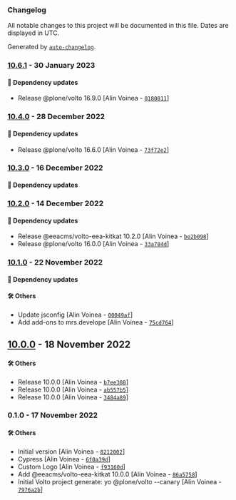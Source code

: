 ### Changelog

All notable changes to this project will be documented in this file. Dates are displayed in UTC.

Generated by [`auto-changelog`](https://github.com/CookPete/auto-changelog).

### [10.6.1](https://github.com/eea/demo-kitkat-frontend/compare/10.4.0...10.6.1) - 30 January 2023

#### :rocket: Dependency updates

- Release @plone/volto 16.9.0 [Alin Voinea - [`0180811`](https://github.com/eea/demo-kitkat-frontend/commit/0180811246efc4b49178327e9b9919b1a6705ec8)]

### [10.4.0](https://github.com/eea/demo-kitkat-frontend/compare/10.3.0...10.4.0) - 28 December 2022

#### :rocket: Dependency updates

- Release @plone/volto 16.6.0 [Alin Voinea - [`73f72e2`](https://github.com/eea/demo-kitkat-frontend/commit/73f72e23276e74c20f02a47496f380c4ce09f2c0)]

### [10.3.0](https://github.com/eea/demo-kitkat-frontend/compare/10.2.0...10.3.0) - 16 December 2022

#### :rocket: Dependency updates


### [10.2.0](https://github.com/eea/demo-kitkat-frontend/compare/10.1.0...10.2.0) - 14 December 2022

#### :rocket: Dependency updates

- Release @eeacms/volto-eea-kitkat 10.2.0 [Alin Voinea - [`be2b098`](https://github.com/eea/demo-kitkat-frontend/commit/be2b098f831bba28366db581d46f80690ca6ca46)]
- Release @plone/volto 16.0.0 [Alin Voinea - [`33a784d`](https://github.com/eea/demo-kitkat-frontend/commit/33a784dbe77661e98937019ef7b5cf9b89737dea)]

### [10.1.0](https://github.com/eea/demo-kitkat-frontend/compare/10.0.0...10.1.0) - 22 November 2022

#### :rocket: Dependency updates


#### :hammer_and_wrench: Others

- Update jsconfig [Alin Voinea - [`00049af`](https://github.com/eea/demo-kitkat-frontend/commit/00049afda45732eddc232137fbaa3a97e2d314c2)]
- Add add-ons to mrs.develope [Alin Voinea - [`75cd764`](https://github.com/eea/demo-kitkat-frontend/commit/75cd7641e771a046d28418dece13af9ccfc87475)]
## [10.0.0](https://github.com/eea/demo-kitkat-frontend/compare/0.1.0...10.0.0) - 18 November 2022

#### :hammer_and_wrench: Others

- Release 10.0.0 [Alin Voinea - [`b7ee308`](https://github.com/eea/demo-kitkat-frontend/commit/b7ee3084ad281ef8ba9b02bc22f36b7033089c7d)]
- Release 10.0.0 [Alin Voinea - [`ab557b5`](https://github.com/eea/demo-kitkat-frontend/commit/ab557b5edc37278e1465049bbe6a3c7a2991353f)]
- Release 10.0.0 [Alin Voinea - [`3484a89`](https://github.com/eea/demo-kitkat-frontend/commit/3484a896ce382110e924605cd922130c0ff07b62)]
### 0.1.0 - 17 November 2022

#### :hammer_and_wrench: Others

- Initial version [Alin Voinea - [`8212002`](https://github.com/eea/demo-kitkat-frontend/commit/82120028c8e4d2e10be3135bee02ed40d7d96904)]
- Cypress [Alin Voinea - [`6f0a39d`](https://github.com/eea/demo-kitkat-frontend/commit/6f0a39d6e61732da54183537b67859f04910fa07)]
- Custom Logo [Alin Voinea - [`f93160d`](https://github.com/eea/demo-kitkat-frontend/commit/f93160df41b406973f6e4348eed88950a3ba2906)]
- Add @eeacms/volto-eea-kitkat 10.0.0 [Alin Voinea - [`86a5758`](https://github.com/eea/demo-kitkat-frontend/commit/86a575889efea0c194b8619a0ef56edeec6b632b)]
- Initial Volto project generate: yo @plone/volto --canary [Alin Voinea - [`7976a2b`](https://github.com/eea/demo-kitkat-frontend/commit/7976a2b53f83f9d96133cd29323ff4e8d212d184)]
